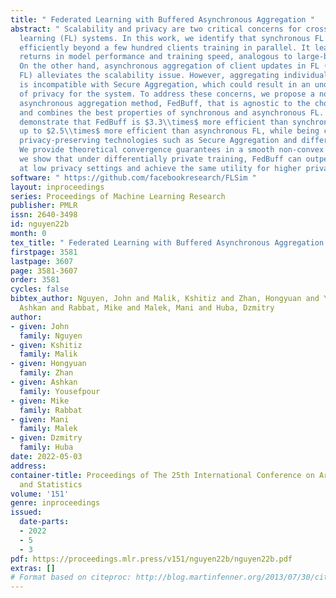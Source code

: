 ```yaml
---
title: " Federated Learning with Buffered Asynchronous Aggregation "
abstract: " Scalability and privacy are two critical concerns for cross-device federated
  learning (FL) systems. In this work, we identify that synchronous FL – cannot scale
  efficiently beyond a few hundred clients training in parallel. It leads to diminishing
  returns in model performance and training speed, analogous to large-batch training.
  On the other hand, asynchronous aggregation of client updates in FL (i.e., asynchronous
  FL) alleviates the scalability issue. However, aggregating individual client updates
  is incompatible with Secure Aggregation, which could result in an undesirable level
  of privacy for the system. To address these concerns, we propose a novel buffered
  asynchronous aggregation method, FedBuff, that is agnostic to the choice of optimizer,
  and combines the best properties of synchronous and asynchronous FL. We empirically
  demonstrate that FedBuff is $3.3\\times$ more efficient than synchronous FL and
  up to $2.5\\times$ more efficient than asynchronous FL, while being compatible with
  privacy-preserving technologies such as Secure Aggregation and differential privacy.
  We provide theoretical convergence guarantees in a smooth non-convex setting. Finally,
  we show that under differentially private training, FedBuff can outperform FedAvgM
  at low privacy settings and achieve the same utility for higher privacy settings. "
software: " https://github.com/facebookresearch/FLSim "
layout: inproceedings
series: Proceedings of Machine Learning Research
publisher: PMLR
issn: 2640-3498
id: nguyen22b
month: 0
tex_title: " Federated Learning with Buffered Asynchronous Aggregation "
firstpage: 3581
lastpage: 3607
page: 3581-3607
order: 3581
cycles: false
bibtex_author: Nguyen, John and Malik, Kshitiz and Zhan, Hongyuan and Yousefpour,
  Ashkan and Rabbat, Mike and Malek, Mani and Huba, Dzmitry
author:
- given: John
  family: Nguyen
- given: Kshitiz
  family: Malik
- given: Hongyuan
  family: Zhan
- given: Ashkan
  family: Yousefpour
- given: Mike
  family: Rabbat
- given: Mani
  family: Malek
- given: Dzmitry
  family: Huba
date: 2022-05-03
address:
container-title: Proceedings of The 25th International Conference on Artificial Intelligence
  and Statistics
volume: '151'
genre: inproceedings
issued:
  date-parts:
  - 2022
  - 5
  - 3
pdf: https://proceedings.mlr.press/v151/nguyen22b/nguyen22b.pdf
extras: []
# Format based on citeproc: http://blog.martinfenner.org/2013/07/30/citeproc-yaml-for-bibliographies/
---
```

